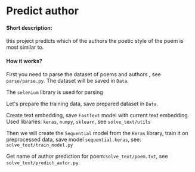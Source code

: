 # Predict author

#### Short description:

this project predicts which of the authors the poetic style of the poem is most similar to.

#### How it works?

First you need to parse the dataset of poems and authors , see ```parse/parse.py```.
The dataset will be saved in `Data`.

The ```selenium``` library is used for parsing

Let's prepare the training data, save prepared dataset in ```Data```.

Create text embedding, save ```FastText``` model with current text embedding.
Used libraries:
```keras```,
```numpy```,
```sklearn```,
see ```solve_text/utils```

Then we will create the ```Sequential``` model from the ```Keras``` library, train it on preprocessed data, save
model ```sequential.keras```,
see: ```solve_text/train_model.py```

Get name of author prediction for poem:```solve_text/poem.txt```, see `solve_text/predict_autor.py`.

